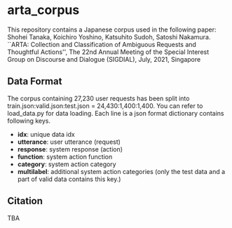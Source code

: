 # arta_corpus
This repository contains a Japanese corpus used in the following paper:  
Shohei Tanaka, Koichiro Yoshino, Katsuhito Sudoh, Satoshi Nakamura. ``ARTA: Collection and Classification of Ambiguous Requests and Thoughtful Actions'', The 22nd Annual Meeting of the Special Interest Group on Discourse and Dialogue (SIGDIAL), July, 2021, Singapore  
<!-- https://www.aclweb.org/anthology/W19-4106/ -->

## Data Format
The corpus containing 27,230 user requests has been split into train.json:valid.json:test.json = 24,430:1,400:1,400.
You can refer to load_data.py for data loading.
Each line is a json format dictionary contains following keys.

- **idx**: unique data idx
- **utterance**: user utterance (request)
- **response**: system response (action)
- **function**: system action function
- **category**: system action category
- **multilabel**: additional system action categories (only the test data and a part of valid data contains this key.)

## Citation
<!-- Please cite the following paper when you use the corpus. -->
TBA

<!-- ```
@inproceedings{tanaka-etal-2019-conversational,
    title = "Conversational Response Re-ranking Based on Event Causality and Role Factored Tensor Event Embedding",
    author = "Tanaka, Shohei  and
      Yoshino, Koichiro  and
      Sudoh, Katsuhito  and
      Nakamura, Satoshi",
    booktitle = "Proceedings of the First Workshop on NLP for Conversational AI",
    month = aug,
    year = "2019",
    address = "Florence, Italy",
    publisher = "Association for Computational Linguistics",
    url = "https://www.aclweb.org/anthology/W19-4106",
    doi = "10.18653/v1/W19-4106",
    pages = "51--59",
    abstract = "We propose a novel method for selecting coherent and diverse responses for a given dialogue context. The proposed method re-ranks response candidates generated from conversational models by using event causality relations between events in a dialogue history and response candidates (e.g., {``}be stressed out{''} precedes {``}relieve stress{''}). We use distributed event representation based on the Role Factored Tensor Model for a robust matching of event causality relations due to limited event causality knowledge of the system. Experimental results showed that the proposed method improved coherency and dialogue continuity of system responses.",
}
``` -->

